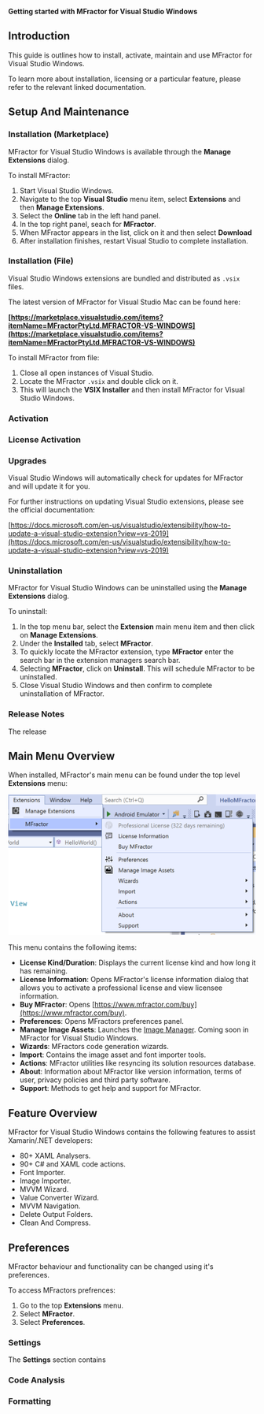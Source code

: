 **Getting started with MFractor for Visual Studio Windows**

## Introduction

This guide is outlines how to install, activate, maintain and use MFractor for Visual Studio Windows.

To learn more about installation, licensing or a particular feature, please refer to the relevant linked documentation.

## Setup And Maintenance

### Installation (Marketplace)

MFractor for Visual Studio Windows is available through the **Manage Extensions** dialog.

To install MFractor:

 1. Start Visual Studio Windows.
 2. Navigate to the top **Visual Studio** menu item, select **Extensions** and then **Manage Extensions**.
 3. Select the **Online** tab in the left hand panel.
 4. In the top right panel, seach for **MFractor**.
 5. When MFractor appears in the list, click on it and then select **Download**
 6. After installation finishes, restart Visual Studio to complete installation.

### Installation (File)

Visual Studio Windows extensions are bundled and distributed as `.vsix` files.

The latest version of MFractor for Visual Studio Mac can be found here:

**[https://marketplace.visualstudio.com/items?itemName=MFractorPtyLtd.MFRACTOR-VS-WINDOWS](https://marketplace.visualstudio.com/items?itemName=MFractorPtyLtd.MFRACTOR-VS-WINDOWS)**

To install MFractor from file:

 1. Close all open instances of Visual Studio.
 2. Locate the MFractor `.vsix` and double click on it.
 3. This will launch the **VSIX Installer** and then install MFractor for Visual Studio Windows.

### Activation

### License Activation

### Upgrades

Visual Studio Windows will automatically check for updates for MFractor and will update it for you.

For further instructions on updating Visual Studio extensions, please see the official documentation:

[https://docs.microsoft.com/en-us/visualstudio/extensibility/how-to-update-a-visual-studio-extension?view=vs-2019](https://docs.microsoft.com/en-us/visualstudio/extensibility/how-to-update-a-visual-studio-extension?view=vs-2019)

### Uninstallation

MFractor for Visual Studio Windows can be uninstalled using the **Manage Extensions** dialog.

To uninstall:

 1. In the top menu bar, select the **Extension** main menu item and then click on **Manage Extensions**.
 2. Under the **Installed** tab, select **MFractor**.
 3. To quickly locate the MFractor extension, type **MFractor** enter the search bar in the extension managers search bar.
 4. Selecting **MFractor**, click on **Uninstall**. This will schedule MFractor to be uninstalled.
 5. Close Visual Studio Windows and then confirm to complete uninstallation of MFractor.

### Release Notes

The release

## Main Menu Overview

When installed, MFractor's main menu can be found under the top level **Extensions** menu:

![The main menu of MFractor for Visual Studio Windows](/img/main-menu-windows.png)

This menu contains the following items:

 * **License Kind/Duration**: Displays the current license kind and how long it has remaining.
 * **License Information**: Opens MFractor's license information dialog that allows you to activate a professional license and view licensee information.
 * **Buy MFractor**: Opens [https://www.mfractor.com/buy](https://www.mfractor.com/buy).
 * **Preferences**: Opens MFractors preferences panel.
 * **Manage Image Assets**: Launches the [Image Manager](/image-management/managing-image-assets). Coming soon in MFractor for Visual Studio Windows.
 * **Wizards**: MFractors code generation wizards.
 * **Import**: Contains the image asset and font importer tools.
 * **Actions**: MFractor utilities like resyncing its solution resources database.
 * **About**: Information about MFractor like version information, terms of user, privacy policies and third party software.
 * **Support**: Methods to get help and support for MFractor.

## Feature Overview

MFractor for Visual Studio Windows contains the following features to assist Xamarin/.NET developers:

 * 80+ XAML Analysers.
 * 90+ C# and XAML code actions.
 * Font Importer.
 * Image Importer.
 * MVVM Wizard.
 * Value Converter Wizard.
 * MVVM Navigation.
 * Delete Output Folders.
 * Clean And Compress.

## Preferences

MFractor behaviour and functionality can be changed using it's preferences.

To access MFractors prefrences:

 1. Go to the top **Extensions** menu.
 2. Select **MFractor**.
 3. Select **Preferences**.

### Settings

The **Settings** section contains

### Code Analysis

### Formatting
